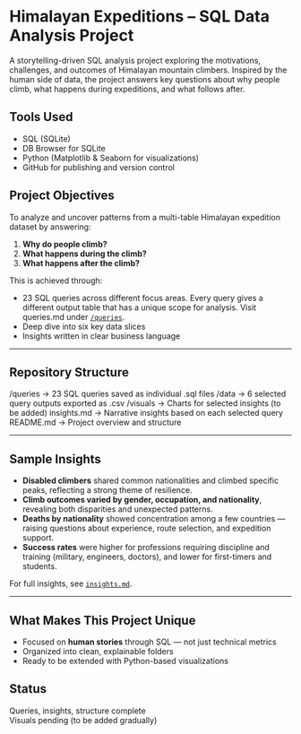 # Himalayan Expeditions – SQL Data Analysis Project

A storytelling-driven SQL analysis project exploring the motivations, challenges, and outcomes of Himalayan mountain climbers. Inspired by the human side of data, the project answers key questions about why people climb, what happens during expeditions, and what follows after.



## Tools Used
- SQL (SQLite)
- DB Browser for SQLite
- Python (Matplotlib & Seaborn for visualizations)
- GitHub for publishing and version control



## Project Objectives

To analyze and uncover patterns from a multi-table Himalayan expedition dataset by answering:
1. **Why do people climb?**
2. **What happens during the climb?**
3. **What happens after the climb?**

This is achieved through:
- 23 SQL queries across different focus areas. Every query gives a different output table that has a unique scope for analysis. Visit queries.md under [`/queries`](./queries).
- Deep dive into six key data slices
- Insights written in clear business language

---

##  Repository Structure
/queries → 23 SQL queries saved as individual .sql files
/data → 6 selected query outputs exported as .csv
/visuals → Charts for selected insights (to be added)
insights.md → Narrative insights based on each selected query
README.md → Project overview and structure


---

## Sample Insights

- **Disabled climbers** shared common nationalities and climbed specific peaks, reflecting a strong theme of resilience.
- **Climb outcomes varied by gender, occupation, and nationality**, revealing both disparities and unexpected patterns.
- **Deaths by nationality** showed concentration among a few countries — raising questions about experience, route selection, and expedition support.
- **Success rates** were higher for professions requiring discipline and training (military, engineers, doctors), and lower for first-timers and students.

For full insights, see [`insights.md`](./insights.md).

---

##  What Makes This Project Unique

- Focused on **human stories** through SQL — not just technical metrics  
- Organized into clean, explainable folders  
- Ready to be extended with Python-based visualizations



##  Status

Queries, insights, structure complete  
Visuals pending (to be added gradually)



